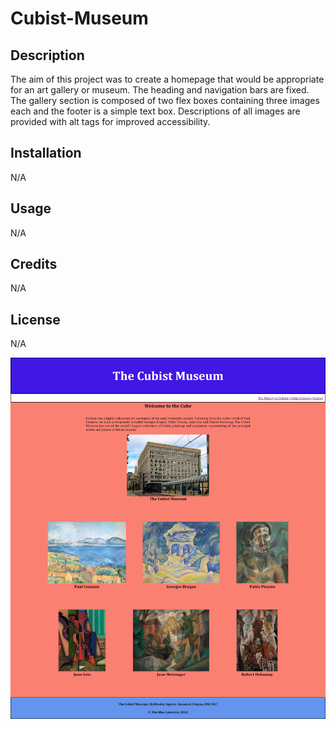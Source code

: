 # Cubist-Museum

## Description

The aim of this project was to create a homepage that would be appropriate for an art gallery or museum. The heading and navigation bars are fixed. The gallery section is composed of two flex boxes containing three images each and the footer is a simple text box. Descriptions of all images are provided with alt tags for improved accessibility.

## Installation

N/A

## Usage

N/A

## Credits

N/A

## License

N/A

![Screenshot of Cubist Museum homepage](./images/homepage-screenshot.png)

